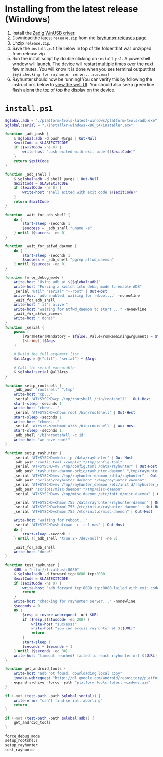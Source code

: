 # Installing from the latest release (Windows)

1. Install the [Zadig WinUSB driver](https://zadig.akeo.ie/).
2. Download the latest `release.zip` from the [Rayhunter releases page](https://github.com/EFForg/rayhunter/releases).
3. Unzip `release.zip`.
4. Save the `install.ps1` file below in top of the folder that was unzipped from release.zip.
5. Run the install script by double clicking on `install.ps1`. A powershell window will launch.
    The device will restart multiple times over the next few minutes.
    You will know it is done when you see terminal output that says `checking for rayhunter server...success!`
6. Rayhunter should now be running! You can verify this by following the instructions below to [view the web UI](#usage-viewing-the-web-ui). You should also see a green line flash along the top of top the display on the device.

# `install.ps1`
```powershell
$global:adb = "./platform-tools-latest-windows/platform-tools/adb.exe"
$global:serial = ".\installer-windows-x86_64\installer.exe"

function _adb_push {
    & $global:adb -d push @args | Out-Null
    $exitCode = $LASTEXITCODE	
	if ($exitCode -ne 0) {
		write-host "push exited with exit code $($exitCode)"
	}
	return $exitCode
}

function _adb_shell {
    & $global:adb -d shell @args | Out-Null
    $exitCode = $LASTEXITCODE	
	if ($exitCode -ne 0) {
		write-host "shell exited with exit code $($exitCode)"
	}
	return $exitCode
}

function _wait_for_adb_shell {
	do {
		start-sleep -seconds 1
		$success = _adb_shell "uname -a"
	} until ($success -eq 0)
}

function _wait_for_atfwd_daemon {
	do {
		start-sleep -seconds 1
		$success = _adb_shell "pgrep atfwd_daemon"
	} until ($success -eq 0)
}

function force_debug_mode {
	write-host "Using adb at $($global:adb)"
	write-host "Forcing a switch into debug mode to enable ADB"
	_serial "util" "serial" "--root" | Out-Host
	write-host "adb enabled, waiting for reboot..." -nonewline
	_wait_for_adb_shell
	write-host " it's alive!"
	write-host "waiting for atfwd_daemon to start ..." -nonewline
	_wait_for_atfwd_daemon
	write-host " done!"
}
function _serial {
    param (
        [Parameter(Mandatory = $false, ValueFromRemainingArguments = $true)]
        [string[]]$Args
    )

    # Build the full argument list
    $allArgs = @("util", "serial") + $Args

    # Call the serial executable
    & $global:serial @allArgs
}

function setup_rootshell {
	_adb_push "rootshell" "/tmp"
	write-host "cp..."
	_serial "AT+SYSCMD=cp /tmp/rootshell /bin/rootshell" | Out-Host
	start-sleep -seconds 1
	write-host "chown..."
	_serial "AT+SYSCMD=chown root /bin/rootshell" | Out-Host
	start-sleep -seconds 1
	write-host "chmod..."
	_serial "AT+SYSCMD=chmod 4755 /bin/rootshell" | Out-Host
	start-sleep -seconds 1
	_adb_shell '/bin/rootshell -c id'
	write-host "we have root!"
}

function setup_rayhunter {
	_serial "AT+SYSCMD=mkdir -p /data/rayhunter" | Out-Host
	_adb_push "config.toml.example" "/tmp/config.toml"
	_serial "AT+SYSCMD=mv /tmp/config.toml /data/rayhunter" | Out-Host
	_adb_push "rayhunter-daemon-orbic/rayhunter-daemon" "/tmp/rayhunter-daemon"
	_serial "AT+SYSCMD=mv /tmp/rayhunter-daemon /data/rayhunter" | Out-Host
	_adb_push "scripts/rayhunter_daemon" "/tmp/rayhunter_daemon"
	_serial "AT+SYSCMD=mv /tmp/rayhunter_daemon /etc/init.d/rayhunter_daemon" | Out-Host
	_adb_push "scripts/misc-daemon" "/tmp/misc-daemon"
	_serial "AT+SYSCMD=mv /tmp/misc-daemon /etc/init.d/misc-daemon" | Out-Host

	_serial "AT+SYSCMD=chmod 755 /data/rayhunter/rayhunter-daemon" | Out-Host
	_serial "AT+SYSCMD=chmod 755 /etc/init.d/rayhunter_daemon" | Out-Host
	_serial "AT+SYSCMD=chmod 755 /etc/init.d/misc-daemon" | Out-Host

	write-host "waiting for reboot..."
	_serial "AT+SYSCMD=shutdown -r -t 1 now" | Out-Host
	do {
		start-sleep -seconds 1
	} until ((_adb_shell "true 2> /dev/null") -ne 0)

	_wait_for_adb_shell
	write-host "done!"
}

function test_rayhunter {
	$URL = "http://localhost:8080"
	& $global:adb -d forward tcp:8080 tcp:8080
    $exitCode = $LASTEXITCODE
	if ($exitCode -ne 0) {
		write-host "adb forward tcp:8080 tcp:8080 failed with exit code $($exitCode)"
		return
	}
	write-host "checking for rayhunter server..." -nonewline
	$seconds = 0
	do {
		$resp = invoke-webrequest -uri $URL
		if ($resp.statuscode -eq 200) {
			write-host "success!"
			write-host "you can access rayhunter at $($URL)"
			return
		}
		start-sleep 1
		$seconds = $seconds + 1
	} until ($seconds -eq 30)
	write-host "timeout reached! failed to reach rayhunter url $($URL), something went wrong :("
}

function get_android_tools {
	write-host "adb not found, downloading local copy"
	invoke-webrequest "https://dl.google.com/android/repository/platform-tools-latest-windows.zip" -outfile ./platform-tools-latest-windows.zip
	expand-archive -force -path "platform-tools-latest-windows.zip"
}

if (-not (test-path -path $global:serial)) {
	write-error "can't find serial, aborting"
	return
}

if (-not (test-path -path $global:adb)) {
	get_android_tools
}

force_debug_mode
setup_rootshell
setup_rayhunter
test_rayhunter
```
